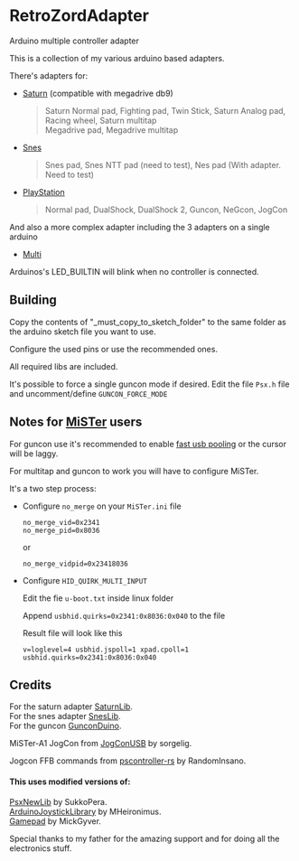 # RetroZordAdapter
Arduino multiple controller adapter

This is a collection of my various arduino based adapters.

There's adapters for: <br/>
- [Saturn](Saturn/) (compatible with megadrive db9)
  > Saturn Normal pad, Fighting pad, Twin Stick,
  Saturn Analog pad, Racing wheel,
  Saturn multitap <br/>
  Megadrive pad,
  Megadrive multitap
- [Snes](SNES/) <br/>
  > Snes pad,
  Snes NTT pad (need to test),
  Nes pad (With adapter. Need to test)
  
- [PlayStation](PlayStation/) <br/>
  > Normal pad,
  DualShock,
  DualShock 2,
  Guncon,
  NeGcon,
  JogCon

And also a more complex adapter including the 3 adapters on a single arduino
- [Multi](Multi/)


Arduinos's LED_BUILTIN will blink when no controller is connected.

## Building
Copy the contents of "_must_copy_to_sketch_folder" to the same folder as the arduino sketch file you want to use.

Configure the used pins or use the recommended ones.

All required libs are included.

It's possible to force a single guncon mode if desired. 
Edit the file `Psx.h` file and uncomment/define `GUNCON_FORCE_MODE`


## Notes for [MiSTer](https://github.com/MiSTer-devel/Main_MiSTer/wiki) users
For guncon use it's recommended to enable [fast usb pooling](https://github.com/MiSTer-devel/Main_MiSTer/wiki/Lag-Explained#input-lag) or the cursor will be laggy.

For multitap and guncon to work you will have to configure MiSTer.

It's a two step process:

- Configure `no_merge` on your `MiSTer.ini` file

  `no_merge_vid=0x2341`<br/>
  `no_merge_pid=0x8036 `
  
  or
  
  `no_merge_vidpid=0x23418036`

- Configure `HID_QUIRK_MULTI_INPUT`

  Edit the fie `u-boot.txt` inside linux folder

  Append `usbhid.quirks=0x2341:0x8036:0x040` to the file

  Result file will look like this

  `v=loglevel=4 usbhid.jspoll=1 xpad.cpoll=1 usbhid.quirks=0x2341:0x8036:0x040`


## Credits

For the saturn adapter [SaturnLib](https://github.com/sonik-br/SaturnLib).<br/>
For the snes adapter [SnesLib](https://github.com/sonik-br/SnesLib).<br/>
For the guncon [GunconDuino](https://github.com/sonik-br/GunconDuino).<br/>

MiSTer-A1 JogCon from [JogConUSB](https://github.com/MiSTer-devel/Retro-Controllers-USB-MiSTer/tree/master/JogConUSB) by sorgelig.

Jogcon FFB commands from [pscontroller-rs](https://github.com/RandomInsano/pscontroller-rs) by RandomInsano.

#### This uses modified versions of:

[PsxNewLib](https://github.com/SukkoPera/PsxNewLib) by SukkoPera.<br/>
[ArduinoJoystickLibrary](https://github.com/MHeironimus/ArduinoJoystickLibrary) by MHeironimus.<br/>
[Gamepad](https://github.com/MickGyver/DaemonBite-Retro-Controllers-USB) by MickGyver.<br/>

Special thanks to my father for the amazing support and for doing all the electronics stuff.
